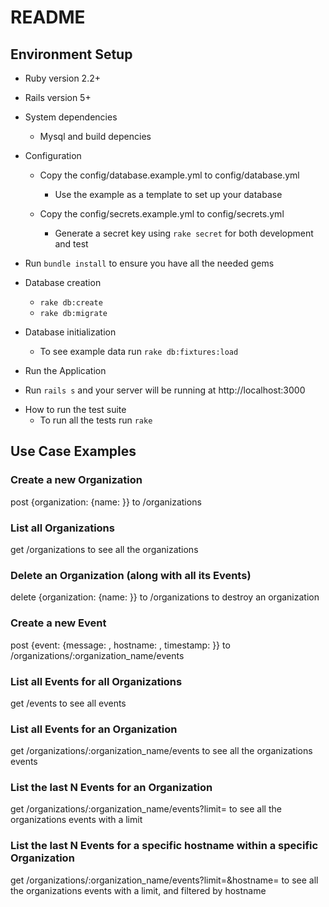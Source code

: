 # README

## Environment Setup

- Ruby version
  2.2+

- Rails version
  5+

- System dependencies
  - Mysql and build depencies

- Configuration
  - Copy the config/database.example.yml to config/database.yml
    - Use the example as a template to set up your database

  - Copy the config/secrets.example.yml to config/secrets.yml
    - Generate a secret key using `rake secret` for both development and test

 - Run `bundle install` to ensure you have all the needed gems

- Database creation
  - `rake db:create`
  - `rake db:migrate`

* Database initialization
  - To see example data run `rake db:fixtures:load`

* Run the Application
 - Run `rails s` and your server will be running at http://localhost:3000

* How to run the test suite
   - To run all the tests run `rake`

## Use Case Examples

### Create a new Organization
  post {organization: {name: <org name> }} to /organizations

### List all Organizations
  get /organizations to see all the organizations

### Delete an Organization (along with all its Events)
  delete {organization: {name: <org name> }} to /organizations to destroy an organization

### Create a new Event
  post {event: {message: <message>, hostname: <hostname>, timestamp: <timestamp> }} to /organizations/:organization_name/events

### List all Events for all Organizations
  get /events to see all events

### List all Events for an Organization
  get /organizations/:organization_name/events to see all the organizations events

### List the last N Events for an Organization
  get /organizations/:organization_name/events?limit=<limit> to see all the organizations events with a limit

### List the last N Events for a specific hostname within a specific Organization
  get /organizations/:organization_name/events?limit=<limit>&hostname=<hostname> to see all the organizations events with a limit, and filtered by hostname
